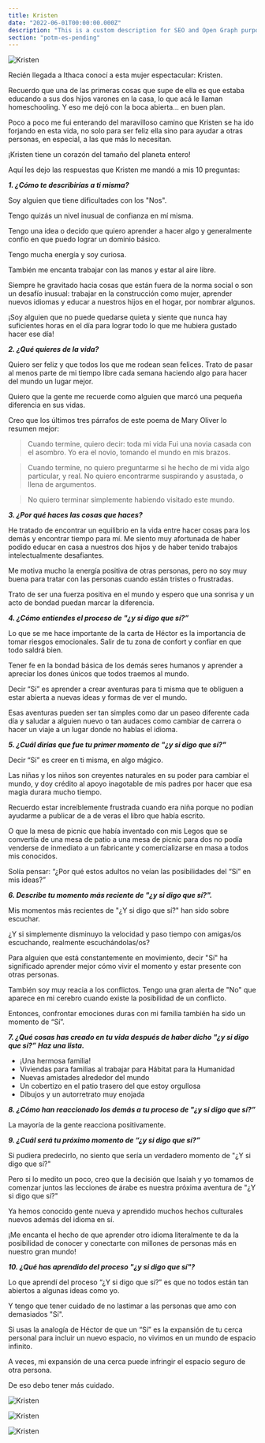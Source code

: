 ```yaml
---
title: Kristen
date: "2022-06-01T00:00:00.000Z"
description: "This is a custom description for SEO and Open Graph purposes, rather than the default generated excerpt. Simply add a description field to the frontmatter."
section: "potm-es-pending"
---
```


![Kristen](../images/jun22-1.jpg)

Recién llegada a Ithaca conocí a esta mujer espectacular: Kristen.

Recuerdo que una de las primeras cosas que supe de ella es que estaba educando a sus dos hijos varones en la casa, lo que acá le llaman homeschooling. Y eso me dejó con la boca abierta… en buen plan.

Poco a poco me fui enterando del maravilloso camino que Kristen se ha ido forjando en esta vida, no solo para ser feliz ella sino para ayudar a otras personas, en especial, a las que más lo necesitan.

¡Kristen tiene un corazón del tamaño del planeta entero!

Aquí les dejo las respuestas que Kristen me mandó a mis 10 preguntas:

***1. ¿Cómo te describirías a ti misma?***

Soy alguien que tiene dificultades con los "Nos".

Tengo quizás un nivel inusual de confianza en mí misma.

Tengo una idea o decido que quiero aprender a hacer algo y generalmente confío en que puedo lograr un dominio básico.

Tengo mucha energía y soy curiosa.

También me encanta trabajar con las manos y estar al aire libre.

Siempre he gravitado hacia cosas que están fuera de la norma social o son un desafío inusual: trabajar en la construcción como mujer, aprender nuevos idiomas y educar a nuestros hijos en el hogar, por nombrar algunos.

¡Soy alguien que no puede quedarse quieta y siente que nunca hay suficientes horas en el día para lograr todo lo que me hubiera gustado hacer ese día!

***2. ¿Qué quieres de la vida?***

Quiero ser feliz y que todos los que me rodean sean felices. Trato de pasar al menos parte de mi tiempo libre cada semana haciendo algo para hacer del mundo un lugar mejor.

Quiero que la gente me recuerde como alguien que marcó una pequeña diferencia en sus vidas.

Creo que los últimos tres párrafos de este poema de Mary Oliver lo resumen mejor:

>Cuando termine, quiero decir: toda mi vida
>Fui una novia casada con el asombro.
>Yo era el novio, tomando el mundo en mis brazos.

>Cuando termine, no quiero preguntarme
>si he hecho de mi vida algo particular, y real.
>No quiero encontrarme suspirando y asustada,
>o llena de argumentos.

>No quiero terminar simplemente habiendo visitado este mundo.

***3. ¿Por qué haces las cosas que haces?***

He tratado de encontrar un equilibrio en la vida entre hacer cosas para los demás y encontrar tiempo para mí. Me siento muy afortunada de haber podido educar en casa a nuestros dos hijos y de haber tenido trabajos intelectualmente desafiantes.

Me motiva mucho la energía positiva de otras personas, pero no soy muy buena para tratar con las personas cuando están tristes o frustradas.

Trato de ser una fuerza positiva en el mundo y espero que una sonrisa y un acto de bondad puedan marcar la diferencia.
  
***4. ¿Cómo entiendes el proceso de "¿y si digo que sí?”***

Lo que se me hace importante de la carta de Héctor es la importancia de tomar riesgos emocionales. Salir de tu zona de confort y confiar en que todo saldrá bien.

Tener fe en la bondad básica de los demás seres humanos y aprender a apreciar los dones únicos que todos traemos al mundo.

Decir “Sí” es aprender a crear aventuras para ti misma que te obliguen a estar abierta a nuevas ideas y formas de ver el mundo.

Esas aventuras pueden ser tan simples como dar un paseo diferente cada día y saludar a alguien nuevo o tan audaces como cambiar de carrera o hacer un viaje a un lugar donde no hablas el idioma.
  
***5. ¿Cuál dirías que fue tu primer momento de "¿y si digo que sí?"***

Decir “Sí” es creer en ti misma, en algo mágico.

Las niñas y los niños son creyentes naturales en su poder para cambiar el mundo, y doy crédito al apoyo inagotable de mis padres por hacer que esa magia durara mucho tiempo.

Recuerdo estar increíblemente frustrada cuando era niña porque no podían ayudarme a publicar de a de veras el libro que había escrito.

O que la mesa de picnic que había inventado con mis Legos que se convertía de una mesa de patio a una mesa de picnic para dos no podía venderse de inmediato a un fabricante y comercializarse en masa a todos mis conocidos.

Solía ​​pensar: “¿Por qué estos adultos no veían las posibilidades del “Sí” en mis ideas?”

***6. Describe tu momento más reciente de "¿y si digo que sí?".***

Mis momentos más recientes de "¿Y si digo que sí?" han sido sobre escuchar.

¿Y si simplemente disminuyo la velocidad y paso tiempo con amigas/os escuchando, realmente escuchándolas/os?

Para alguien que está constantemente en movimiento, decir "Sí" ha significado aprender mejor cómo vivir el momento y estar presente con otras personas.

También soy muy reacia a los conflictos. Tengo una gran alerta de "No" que aparece en mi cerebro cuando existe la posibilidad de un conflicto.

Entonces, confrontar emociones duras con mi familia también ha sido un momento de “Sí”.

***7. ¿Qué cosas has creado en tu vida después de haber dicho "¿y si digo que sí?” Haz una lista.***

- ¡Una hermosa familia!
- Viviendas para familias al trabajar para Hábitat para la Humanidad
- Nuevas amistades alrededor del mundo
- Un cobertizo en el patio trasero del que estoy orgullosa
- Dibujos y un autorretrato muy enojada

***8. ¿Cómo han reaccionado los demás a tu proceso de "¿y si digo que sí?”***

La mayoría de la gente reacciona positivamente.
  
***9. ¿Cuál será tu próximo momento de “¿y si digo que sí?”***

Si pudiera predecirlo, no siento que sería un verdadero momento de "¿Y si digo que sí?"

Pero si lo medito un poco, creo que la decisión que Isaiah y yo tomamos de comenzar juntos las lecciones de árabe es nuestra próxima aventura de "¿Y si digo que sí?"

Ya hemos conocido gente nueva y aprendido muchos hechos culturales nuevos además del idioma en sí.

¡Me encanta el hecho de que aprender otro idioma literalmente te da la posibilidad de conocer y conectarte con millones de personas más en nuestro gran mundo!
  
***10. ¿Qué has aprendido del proceso "¿y si digo que sí"?***

Lo que aprendí del proceso “¿Y si digo que sí?” es que no todos están tan abiertos a algunas ideas como yo.

Y tengo que tener cuidado de no lastimar a las personas que amo con demasiados "Sí".

Si usas la analogía de Héctor de que un “Sí” es la expansión de tu cerca personal para incluir un nuevo espacio, no vivimos en un mundo de espacio infinito.

A veces, mi expansión de una cerca puede infringir el espacio seguro de otra persona.

De eso debo tener más cuidado.

![Kristen](../images/jun22-2.jpg)

![Kristen](../images/jun22-3.jpg)

![Kristen](../images/jun22-4.jpg)
